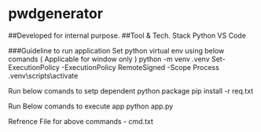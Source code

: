 # pwdgenerator
##Developed for internal purpose.
##Tool & Tech. Stack
Python VS Code

###Guideline to run application
Set python virtual env using below comands ( Applicable for window only )
python -m venv .venv Set-ExecutionPolicy -ExecutionPolicy RemoteSigned -Scope Process .venv\scripts\activate

Run below comands to setp dependent python package
pip install -r req.txt

Run Below comands to execute app
python app.py

Refrence File for above commands - cmd.txt